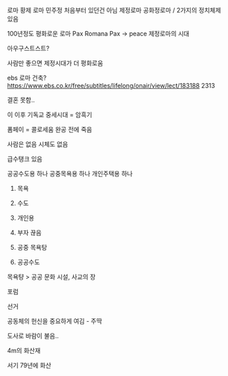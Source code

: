 로마 황제 
로마 민주정 처음부터 있던건 아님
제정로마  공화정로마 / 2가지의 정치체제 있음

100년정도 평화로운 로마 Pax Romana
Pax -> peace
제정로마의 시대

아우구스트스트? 

사람만 좋으면 제정시대가 더 평화로움


ebs 로마 건축? 
https://www.ebs.co.kr/free/subtitles/lifelong/onair/view/lect/183188 2313

결혼 못함..

이 이후 기독교
중세시대 = 암흑기

폼페이 = 콜로세움 완공 전에 죽음

사람은 없음
시체도 없음

급수탱크 있음

공공수도용 하나
공중목욕용 하나
개인주택용 하나

1. 목욕
2. 수도 
3. 개인용 


 1. 부자 끊음
 2. 공중 목욕탕
 3. 공공수도 

목욕턍 > 공공 문화 시설, 사교의 장

포럼 

선거 

공동체의 헌신을 중요하게 여김 - 주딱

도사로 바람이 불음..

4m의 화산재

서기 79년에 화산
